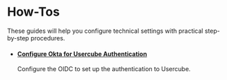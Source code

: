 # How-Tos

These guides will help you configure technical settings with practical step-by-step procedures.

- #### [Configure Okta for Usercube Authentication](/docs/identitymanager/6.1/identitymanager/integration-guide/network-configuration/how-tos/okta/index.md)
  Configure the OIDC to set up the authentication to Usercube.
